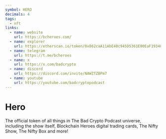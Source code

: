 ```yaml
---
symbol: HERO
decimals: 4
tags:
  - nft
links:
  - name: website
    url: https://bcheroes.com/
  - name: explorer
    url: https://etherscan.io/token/0x862caA11AbE48c945D5361E80EaF19348C479240
  - name: telegram
    url: https://t.me/bcheroes
  - name: x
    url: https://x.com/badcrypto
  - name: discord
    url: https://discord.com/invite/NAWZfZBPm7
  - name: youtube
    url: https://youtube.com/badcryptopodcast
---
```


# Hero

The official token of all things in The Bad Crypto Podcast universe, including the show itself, Blockchain Heroes digital trading cards, The Nifty Show, The Nifty Box and more!
